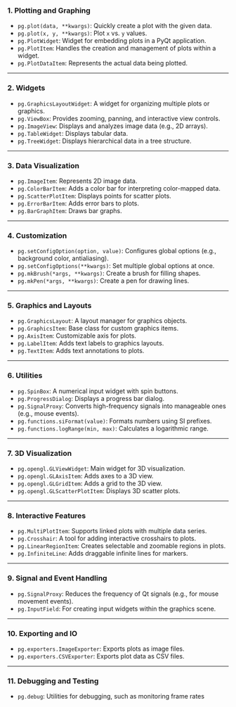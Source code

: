 ### **1. Plotting and Graphing**

- `pg.plot(data, **kwargs)`: Quickly create a plot with the given data.
- `pg.plot(x, y, **kwargs)`: Plot `x` vs. `y` values.
- `pg.PlotWidget`: Widget for embedding plots in a PyQt application.
- `pg.PlotItem`: Handles the creation and management of plots within a widget.
- `pg.PlotDataItem`: Represents the actual data being plotted.

---

### **2. Widgets**

- `pg.GraphicsLayoutWidget`: A widget for organizing multiple plots or graphics.
- `pg.ViewBox`: Provides zooming, panning, and interactive view controls.
- `pg.ImageView`: Displays and analyzes image data (e.g., 2D arrays).
- `pg.TableWidget`: Displays tabular data.
- `pg.TreeWidget`: Displays hierarchical data in a tree structure.

---

### **3. Data Visualization**

- `pg.ImageItem`: Represents 2D image data.
- `pg.ColorBarItem`: Adds a color bar for interpreting color-mapped data.
- `pg.ScatterPlotItem`: Displays points for scatter plots.
- `pg.ErrorBarItem`: Adds error bars to plots.
- `pg.BarGraphItem`: Draws bar graphs.

---

### **4. Customization**

- `pg.setConfigOption(option, value)`: Configures global options (e.g., background color, antialiasing).
- `pg.setConfigOptions(**kwargs)`: Set multiple global options at once.
- `pg.mkBrush(*args, **kwargs)`: Create a brush for filling shapes.
- `pg.mkPen(*args, **kwargs)`: Create a pen for drawing lines.

---

### **5. Graphics and Layouts**

- `pg.GraphicsLayout`: A layout manager for graphics objects.
- `pg.GraphicsItem`: Base class for custom graphics items.
- `pg.AxisItem`: Customizable axis for plots.
- `pg.LabelItem`: Adds text labels to graphics layouts.
- `pg.TextItem`: Adds text annotations to plots.

---

### **6. Utilities**

- `pg.SpinBox`: A numerical input widget with spin buttons.
- `pg.ProgressDialog`: Displays a progress bar dialog.
- `pg.SignalProxy`: Converts high-frequency signals into manageable ones (e.g., mouse events).
- `pg.functions.siFormat(value)`: Formats numbers using SI prefixes.
- `pg.functions.logRange(min, max)`: Calculates a logarithmic range.

---

### **7. 3D Visualization**

- `pg.opengl.GLViewWidget`: Main widget for 3D visualization.
- `pg.opengl.GLAxisItem`: Adds axes to a 3D view.
- `pg.opengl.GLGridItem`: Adds a grid to the 3D view.
- `pg.opengl.GLScatterPlotItem`: Displays 3D scatter plots.

---

### **8. Interactive Features**

- `pg.MultiPlotItem`: Supports linked plots with multiple data series.
- `pg.Crosshair`: A tool for adding interactive crosshairs to plots.
- `pg.LinearRegionItem`: Creates selectable and zoomable regions in plots.
- `pg.InfiniteLine`: Adds draggable infinite lines for markers.

---

### **9. Signal and Event Handling**

- `pg.SignalProxy`: Reduces the frequency of Qt signals (e.g., for mouse movement events).
- `pg.InputField`: For creating input widgets within the graphics scene.

---

### **10. Exporting and IO**

- `pg.exporters.ImageExporter`: Exports plots as image files.
- `pg.exporters.CSVExporter`: Exports plot data as CSV files.

---

### **11. Debugging and Testing**

- `pg.debug`: Utilities for debugging, such as monitoring frame rates